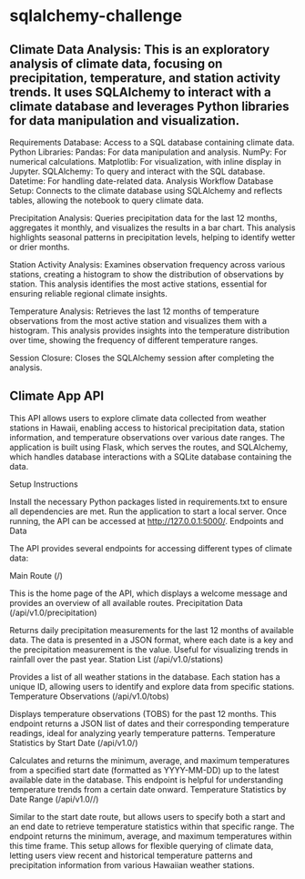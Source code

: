 # sqlalchemy-challenge

## Climate Data Analysis: This is an exploratory analysis of climate data, focusing on precipitation, temperature, and station activity trends. It uses SQLAlchemy to interact with a climate database and leverages Python libraries for data manipulation and visualization.

Requirements Database: Access to a SQL database containing climate data. Python Libraries: Pandas: For data manipulation and analysis. NumPy: For numerical calculations. Matplotlib: For visualization, with inline display in Jupyter. SQLAlchemy: To query and interact with the SQL database. Datetime: For handling date-related data. Analysis Workflow Database Setup: Connects to the climate database using SQLAlchemy and reflects tables, allowing the notebook to query climate data.

Precipitation Analysis: Queries precipitation data for the last 12 months, aggregates it monthly, and visualizes the results in a bar chart. This analysis highlights seasonal patterns in precipitation levels, helping to identify wetter or drier months.

Station Activity Analysis: Examines observation frequency across various stations, creating a histogram to show the distribution of observations by station. This analysis identifies the most active stations, essential for ensuring reliable regional climate insights.

Temperature Analysis: Retrieves the last 12 months of temperature observations from the most active station and visualizes them with a histogram. This analysis provides insights into the temperature distribution over time, showing the frequency of different temperature ranges.

Session Closure: Closes the SQLAlchemy session after completing the analysis.

## Climate App API

This API allows users to explore climate data collected from weather stations in Hawaii, enabling access to historical precipitation data, station information, and temperature observations over various date ranges. The application is built using Flask, which serves the routes, and SQLAlchemy, which handles database interactions with a SQLite database containing the data.

Setup Instructions

Install the necessary Python packages listed in requirements.txt to ensure all dependencies are met. Run the application to start a local server. Once running, the API can be accessed at http://127.0.0.1:5000/. Endpoints and Data

The API provides several endpoints for accessing different types of climate data:

Main Route (/)

This is the home page of the API, which displays a welcome message and provides an overview of all available routes. Precipitation Data (/api/v1.0/precipitation)

Returns daily precipitation measurements for the last 12 months of available data. The data is presented in a JSON format, where each date is a key and the precipitation measurement is the value. Useful for visualizing trends in rainfall over the past year. Station List (/api/v1.0/stations)

Provides a list of all weather stations in the database. Each station has a unique ID, allowing users to identify and explore data from specific stations. Temperature Observations (/api/v1.0/tobs)

Displays temperature observations (TOBS) for the past 12 months. This endpoint returns a JSON list of dates and their corresponding temperature readings, ideal for analyzing yearly temperature patterns. Temperature Statistics by Start Date (/api/v1.0/)

Calculates and returns the minimum, average, and maximum temperatures from a specified start date (formatted as YYYY-MM-DD) up to the latest available date in the database. This endpoint is helpful for understanding temperature trends from a certain date onward. Temperature Statistics by Date Range (/api/v1.0//)

Similar to the start date route, but allows users to specify both a start and an end date to retrieve temperature statistics within that specific range. The endpoint returns the minimum, average, and maximum temperatures within this time frame. This setup allows for flexible querying of climate data, letting users view recent and historical temperature patterns and precipitation information from various Hawaiian weather stations.
